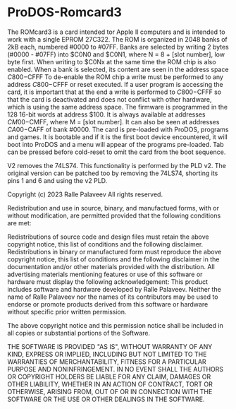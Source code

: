 # ProDOS-Romcard3
The ROMcard3 is a card intended tor Apple II computers and is intended to work with a single EPROM 27C322.
The ROM is organized in 2048 banks of 2kB each, numbered #0000 to #07FF. Banks are selected by writing 2 bytes (#0000 - #07FF) into $C0N0 and $C0N1, where N = 8 + [slot number], low byte first.
When writing to $C0Nx at the same time the ROM chip is also enabled. 
When a bank is selected, its content are seen in the address space $C800-$CFFF To de-enable the ROM chip a write must be performed to any address $C800-$CFFF or reset executed.
If a user program is accessing the card, it is important that at the end a write is performed to $C800-$CFFF so that the card is deactivated and does not conflict with other hardware, which is using the same address space.
The firmware is programmed in the 128 16-bit words at address $100. It is always available at addresses $CM00-$CMFF, where M = [slot number]. It can also be seen at addresses $CA00-$CAFF of bank #0000.
The card is pre-loaded with ProDOS, programs and games. It is bootable and if it is the first boot device encountered, it will boot into ProDOS and a menu will appear of the programs pre-loaded. Tab can be pressed before cold-reset to omit the card from the boot sequence.

V2 removes the 74LS74. This functionality is performed by the PLD v2. The original version can be patched too by removing the 74LS74, shorting its pins 1 and 6 and using the v2 PLD.

Copyright (c) 2023 Ralle Palaveev All rights reserved.

Redistribution and use in source, binary, and manufactued forms, with or without modification, are permitted provided that the following conditions are met:

Redistributions of source code and design files must retain the above copyright notice, this list of conditions and the following disclaimer.
Redistributions in binary or manufactured form must reproduce the above copyright notice, this list of conditions and the following disclaimer in the documentation and/or other materials provided with the distribution.
All advertising materials mentioning features or use of this software or hardware must display the following acknowledgement: This product includes software and hardware developed by Ralle Palaveev.
Neither the name of Ralle Palaveev nor the names of its contributors may be used to endorse or promote products derived from this software or hardware without specific prior written permission.

The above copyright notice and this permission notice shall be included in all copies or substantial portions of the Software.

THE SOFTWARE IS PROVIDED "AS IS", WITHOUT WARRANTY OF ANY KIND, EXPRESS OR IMPLIED, INCLUDING BUT NOT LIMITED TO THE WARRANTIES OF MERCHANTABILITY, FITNESS FOR A PARTICULAR PURPOSE AND NONINFRINGEMENT. IN NO EVENT SHALL THE AUTHORS OR COPYRIGHT HOLDERS BE LIABLE FOR ANY CLAIM, DAMAGES OR OTHER LIABILITY, WHETHER IN AN ACTION OF CONTRACT, TORT OR OTHERWISE, ARISING FROM, OUT OF OR IN CONNECTION WITH THE SOFTWARE OR THE USE OR OTHER DEALINGS IN THE SOFTWARE.


